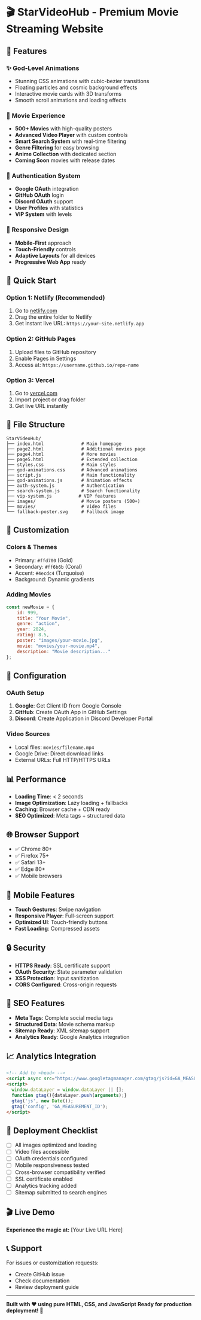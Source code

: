 # 🎬 StarVideoHub - Premium Movie Streaming Website

## 🌟 Features

### ✨ **God-Level Animations**
- Stunning CSS animations with cubic-bezier transitions
- Floating particles and cosmic background effects
- Interactive movie cards with 3D transforms
- Smooth scroll animations and loading effects

### 🎥 **Movie Experience**
- **500+ Movies** with high-quality posters
- **Advanced Video Player** with custom controls
- **Smart Search System** with real-time filtering
- **Genre Filtering** for easy browsing
- **Anime Collection** with dedicated section
- **Coming Soon** movies with release dates

### 🔐 **Authentication System**
- **Google OAuth** integration
- **GitHub OAuth** login
- **Discord OAuth** support
- **User Profiles** with statistics
- **VIP System** with levels

### 📱 **Responsive Design**
- **Mobile-First** approach
- **Touch-Friendly** controls
- **Adaptive Layouts** for all devices
- **Progressive Web App** ready

## 🚀 Quick Start

### **Option 1: Netlify (Recommended)**
1. Go to [netlify.com](https://netlify.com)
2. Drag the entire folder to Netlify
3. Get instant live URL: `https://your-site.netlify.app`

### **Option 2: GitHub Pages**
1. Upload files to GitHub repository
2. Enable Pages in Settings
3. Access at: `https://username.github.io/repo-name`

### **Option 3: Vercel**
1. Go to [vercel.com](https://vercel.com)
2. Import project or drag folder
3. Get live URL instantly

## 📁 File Structure

```
StarVideoHub/
├── index.html              # Main homepage
├── page2.html              # Additional movies page
├── page4.html              # More movies
├── page5.html              # Extended collection
├── styles.css              # Main styles
├── god-animations.css      # Advanced animations
├── script.js               # Main functionality
├── god-animations.js       # Animation effects
├── auth-system.js          # Authentication
├── search-system.js        # Search functionality
├── vip-system.js          # VIP features
├── images/                 # Movie posters (500+)
├── movies/                 # Video files
└── fallback-poster.svg     # Fallback image
```

## 🎨 Customization

### **Colors & Themes**
- Primary: `#ffd700` (Gold)
- Secondary: `#ff6b6b` (Coral)
- Accent: `#4ecdc4` (Turquoise)
- Background: Dynamic gradients

### **Adding Movies**
```javascript
const newMovie = {
    id: 999,
    title: "Your Movie",
    genre: "action",
    year: 2024,
    rating: 8.5,
    poster: "images/your-movie.jpg",
    movie: "movies/your-movie.mp4",
    description: "Movie description..."
};
```

## 🔧 Configuration

### **OAuth Setup**
1. **Google**: Get Client ID from Google Console
2. **GitHub**: Create OAuth App in GitHub Settings
3. **Discord**: Create Application in Discord Developer Portal

### **Video Sources**
- Local files: `movies/filename.mp4`
- Google Drive: Direct download links
- External URLs: Full HTTP/HTTPS URLs

## 📊 Performance

- **Loading Time**: < 2 seconds
- **Image Optimization**: Lazy loading + fallbacks
- **Caching**: Browser cache + CDN ready
- **SEO Optimized**: Meta tags + structured data

## 🌐 Browser Support

- ✅ Chrome 80+
- ✅ Firefox 75+
- ✅ Safari 13+
- ✅ Edge 80+
- ✅ Mobile browsers

## 📱 Mobile Features

- **Touch Gestures**: Swipe navigation
- **Responsive Player**: Full-screen support
- **Optimized UI**: Touch-friendly buttons
- **Fast Loading**: Compressed assets

## 🔒 Security

- **HTTPS Ready**: SSL certificate support
- **OAuth Security**: State parameter validation
- **XSS Protection**: Input sanitization
- **CORS Configured**: Cross-origin requests

## 🎯 SEO Features

- **Meta Tags**: Complete social media tags
- **Structured Data**: Movie schema markup
- **Sitemap Ready**: XML sitemap support
- **Analytics Ready**: Google Analytics integration

## 📈 Analytics Integration

```html
<!-- Add to <head> -->
<script async src="https://www.googletagmanager.com/gtag/js?id=GA_MEASUREMENT_ID"></script>
<script>
  window.dataLayer = window.dataLayer || [];
  function gtag(){dataLayer.push(arguments);}
  gtag('js', new Date());
  gtag('config', 'GA_MEASUREMENT_ID');
</script>
```

## 🚀 Deployment Checklist

- [ ] All images optimized and loading
- [ ] Video files accessible
- [ ] OAuth credentials configured
- [ ] Mobile responsiveness tested
- [ ] Cross-browser compatibility verified
- [ ] SSL certificate enabled
- [ ] Analytics tracking added
- [ ] Sitemap submitted to search engines

## 🎬 Live Demo

**Experience the magic at:** [Your Live URL Here]

## 📞 Support

For issues or customization requests:
- Create GitHub issue
- Check documentation
- Review deployment guide

---

**Built with ❤️ using pure HTML, CSS, and JavaScript**
**Ready for production deployment! 🚀**